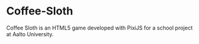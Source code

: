 Coffee-Sloth
============
Coffee Sloth is an HTML5 game developed with PixiJS for a school project at Aalto University.
